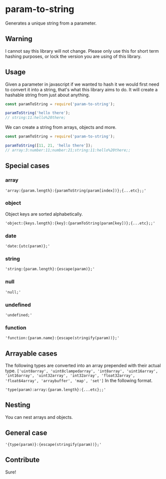 # param-to-string

Generates a unique string from a parameter.

## Warning

I cannot say this library will not change. Please only use this for short term hashing purposes, or lock the version you are using of this library.

## Usage

Given a parameter in javascript if we wanted to hash it we would first need to convert it into a string, that's what this library aims to do. It will create a hashable string from just about anything.

```javascript
const paramToString = require('param-to-string');

paramToString('hello there');
// string:11:hello%20there;
```

We can create a string from arrays, objects and more.

```javascript
const paramToString = require('param-to-string');

paramToString([11, 21, 'hello there']);
// array:3:number:11;number:21;string:11:hello%20there;;
```

## Special cases

### array

`'array:{param.length}:{paramToString(param[index])};{...etc};;'`

### object

Object keys are sorted alphabetically.

`'object:{keys.length}:{key}:{paramToString(param[key])};{...etc};;'`

### date

`'date:{utc(param)};'`

### string

`'string:{param.length}:{escape(param)};'`

### null

`'null;'`

### undefined

`'undefined;'`

### function

`'function:{param.name}:{escape(stringify(param))};'`

## Arrayable cases

The following types are converted into an array prepended with their actual type. `['uint8array', 'uint8clampedarray', 'int8array', 'uint16array', 'int16array', 'uint32array', 'int32array', 'float32array', 'float64array', 'arraybuffer', 'map', 'set']` In the following format.

`'type(param):array:{param.length}:{...etc};;'`

## Nesting

You can nest arrays and objects.

## General case

`'{type(param)}:{escape(stringify(param))};'`

## Contribute

Sure!

